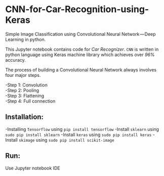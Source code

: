 # CNN-for-Car-Recognition-using-Keras
Simple Image Classification using Convolutional Neural Network — Deep Learning in python.

This Jupyter notebook contains code for *Car Recognizer*. `CNN` is written in python language using Keras machine library which achieves over *96%* accuracy.

The process of building a Convolutional Neural Network always involves four major steps.

-Step 1: Convolution <br />
-Step 2: Pooling <br />
-Step 3: Flattening <br />
-Step 4: Full connection <br />

## Installation:
-Installing `Tensorflow` using `pip install tensorflow`
-Install `sklearn` using `sudo pip install sklearn`
-Install `keras` using `sudo pip install keras`
-Install `skimage` using `sudo pip install scikit-image`

## Run:
Use Jupyter notebook IDE
